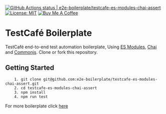 [![GitHub Actions status | e2e-boilerplate/testcafe-es-modules-chai-assert](https://github.com/e2e-boilerplate/testcafe-es-modules-chai-assert/workflows/testcafe-es-modules-chai-assert/badge.svg)](https://github.com/e2e-boilerplate/testcafe-es-modules-chai-assert/actions?workflow=testcafe-es-modules-chai-assert) [![License: MIT](https://img.shields.io/badge/License-MIT-yellow.svg)](https://opensource.org/licenses/MIT) [![Buy Me A Coffee](https://img.shields.io/badge/buy-me%20coffee-orange)](https://www.buymeacoffee.com/xgirma)
    
# TestCafé Boilerplate
    
TestCafé end-to-end test automation boilerplate, Using [ES Modules](https://hacks.mozilla.org/2018/03/es-modules-a-cartoon-deep-dive/), [Chai](https://www.chaijs.com) and [Commonjs](https://www.chaijs.com/api/assert/). Clone or fork this repository.
    
## Getting Started
    	1. git clone git@github.com:e2e-boilerplate/testcafe-es-modules-chai-assert.git
    	2. cd testcafe-es-modules-chai-assert
    	3. npm install
    	4. npm run test
        
    
For more boilerplate click [here](https://github.com/e2e-boilerplate/utils/blob/master/docs/implemented.md)